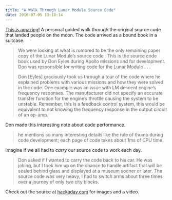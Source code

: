 ```yaml
---
title: "A Walk Through Lunar Module Source Code"
date: 2016-07-05 13:18:14
---
```


[This is amazing!][1] A personal guided walk through the original source code that landed people on the moon. The code arrived as a bound book in a suitcase.

> We were looking at what is rumored to be the only remaining paper copy of the Lunar Module’s source code . This is the source code book used by Don Eyles during Apollo missions and for development. Don was responsible for writing code for the Lunar Module . . .
>
> Don [Eyles] graciously took us through a tour of the code where he explained problems with various missions and how they were solved in the code. One example was an issue with LM descent engine’s frequency responses. The manufacturer did not specify an accurate transfer function for the engine’s throttle causing the system to be unstable. Remember, this is a feedback control system, this would be equivalent to not knowing the frequency response in the output circuit of an op-amp.

Don made this interesting note about code performance. 

> he mentions so many interesting details like the rule of thumb during code development; each page of code takes about 1ms of CPU time.

Imagine if we all had to _carry_ our source code to work each day. 

> Don asked if I wanted to carry the code back to his car. He was joking, but I took him up on the chance to handle artifact that will be sealed behind glass and displayed at a museum sooner or later. The source code was very heavy, I had to switch arms about three times over a journey of only two city blocks.

Check out the source at [hackaday.com][1] for images and a video. 

[1]: http://hackaday.com/2016/07/05/don-eyles-walks-us-through-the-lunar-module-source-code/

